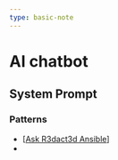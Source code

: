 ```yaml
---
type: basic-note
---
```


# AI chatbot

## System Prompt

### Patterns

- [[Ask R3dact3d Ansible]]
- 


[//begin]: # "Autogenerated link references for markdown compatibility"
[Ask R3dact3d Ansible]: <../Ansible/Ask R3dact3d Ansible.md> "Ask R3dact3d Ansible"
[//end]: # "Autogenerated link references"
